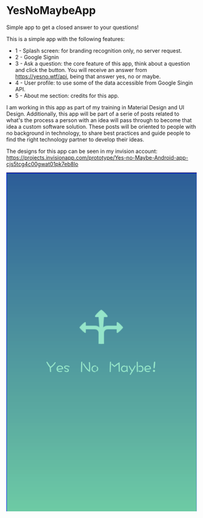 # YesNoMaybeApp
Simple app to get a closed answer to your questions!

This is a simple app with the following features:

*  1 - Splash screen: for branding recognition only, no server request.
*  2 - Google Signin
*  3 - Ask a question: the core feature of this app, think about a question and click the button. You will receive an answer from https://yesno.wtf/api, being that answer yes, no or maybe.
*  4 - User profile: to use some of the data accessible from Google Singin API.
*  5 - About me section: credits for this app.

I am working in this app as part of my training in Material Design and UI Design. Additionally, this app will be part of a serie of posts related to what's the process a person with an idea will pass through to become that idea a custom software solution. These posts will be oriented to people with no background in technology, to share best practices and guide people to find the right technology partner to develop their ideas.

The designs for this app can be seen in my invision account: https://projects.invisionapp.com/prototype/Yes-no-Maybe-Android-app-cjs5tcg4c00gwat01pk7eb8lo

![Alt text](https://github.com/carovaldezg/YesNoMaybeApp/blob/master/splashscreen.png)
